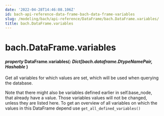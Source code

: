 ```yaml
---
date: '2022-04-28T14:46:08.106Z'
id: bach-api-reference-data-frame-bach-data-frame-variables
slug: /modeling/bach/api-reference/DataFrame/bach.DataFrame.variables/
title: bach.DataFrame.variables
---
```


# bach.DataFrame.variables


#### _property_ DataFrame.variables(_: Dict[bach.dataframe.DtypeNamePair, Hashable_ )
Get all variables for which values are set, which will be used when querying the database.

Note that there might also be variables defined earlier in self.base_node, that already have a value.
Those variables values will not be changed, unless they are listed here. To get an overview of all
variables on which the values in this DataFrame depend use `get_all_defined_variables()`

<!-- !! processed by numpydoc !! -->

